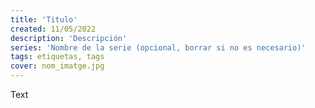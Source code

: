 ```yaml
---
title: 'Titulo'
created: 11/05/2022
description: 'Descripción'
series: 'Nombre de la serie (opcional, borrar si no es necesario)'
tags: etiquetas, tags
cover: nom_imatge.jpg
---
```


Text
